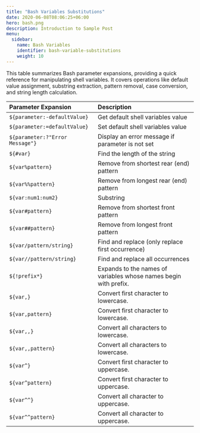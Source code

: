 ```yaml
---
title: "Bash Variables Substitutions"
date: 2020-06-08T08:06:25+06:00
hero: bash.png
description: Introduction to Sample Post
menu:
  sidebar:
    name: Bash Variables
    identifier: bash-variable-substitutions
    weight: 10
---
```


This table summarizes Bash parameter expansions, providing a quick reference for manipulating shell variables. It covers operations like default value assignment, substring extraction, pattern removal, case conversion, and string length calculation.

| Parameter Expansion             | Description                                      |
| :------------------------------ | :----------------------------------------------- |
| `${parameter:-defaultValue}`    | Get default shell variables value                |
| `${parameter:=defaultValue}`    | Set default shell variables value                |
| `${parameter:?"Error Message"}` | Display an error message if parameter is not set |
| `${#var}`                       | Find the length of the string                    |
| `${var%pattern}`                | Remove from shortest rear (end) pattern          |
| `${var%%pattern}`               | Remove from longest rear (end) pattern           |
| `${var:num1:num2}`              | Substring                                        |
| `${var#pattern}`                | Remove from shortest front pattern               |
| `${var##pattern}`               | Remove from longest front pattern                |
| `${var/pattern/string}`         | Find and replace (only replace first occurrence) |
| `${var//pattern/string}`        | Find and replace all occurrences                 |
| `${!prefix*}`                   | Expands to the names of variables whose names begin with prefix. |
| `${var,}`                       | Convert first character to lowercase.            |
| `${var,pattern}`                | Convert first character to lowercase.            |
| `${var,,}`                      | Convert all characters to lowercase.             |
| `${var,,pattern}`               | Convert all characters to lowercase.             |
| `${var^}`                       | Convert first character to uppercase.            |
| `${var^pattern}`                | Convert first character to uppercase.            |
| `${var^^}`                      | Convert all character to uppercase.              |
| `${var^^pattern}`               | Convert all character to uppercase.              |
